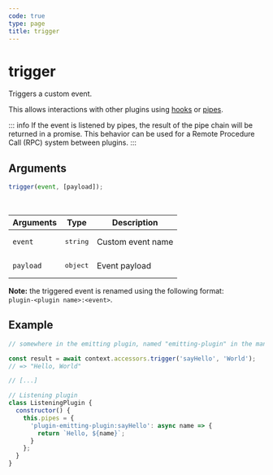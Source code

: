 ```yaml
---
code: true
type: page
title: trigger
---
```


# trigger

Triggers a custom event.

This allows interactions with other plugins using [hooks](/core/2/plugins/guides/hooks) or [pipes](/core/2/plugins/guides/pipes).

::: info
If the event is listened by pipes, the result of the pipe chain will be returned in a promise.
This behavior can be used for a Remote Procedure Call (RPC) system between plugins.
:::

## Arguments

```js
trigger(event, [payload]);
```

<br/>

| Arguments | Type              | Description       |
| --------- | ----------------- | ----------------- |
| `event`   | <pre>string</pre> | Custom event name |
| `payload` | <pre>object</pre> | Event payload     |

**Note:** the triggered event is renamed using the following format:<br/>`plugin-<plugin name>:<event>`.

## Example

```js
// somewhere in the emitting plugin, named "emitting-plugin" in the manifest

const result = await context.accessors.trigger('sayHello', 'World');
// => "Hello, World"

// [...]

// Listening plugin
class ListeningPlugin {
  constructor() {
    this.pipes = {
      'plugin-emitting-plugin:sayHello': async name => {
        return `Hello, ${name}`;
      }
    };
  }
}
```
